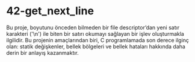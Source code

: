 # 42-get_next_line
Bu proje, boyutunu önceden bilmeden bir file descriptor’dan yeni satır karakteri ('\n') ile biten bir satırı okumayı sağlayan bir işlev oluşturmakla ilgilidir. Bu projenin amaçlarından biri, C programlamada son derece ilginç olan: statik değişkenler, bellek bölgeleri ve bellek hataları hakkında daha derin bir anlayış kazanmaktır.
